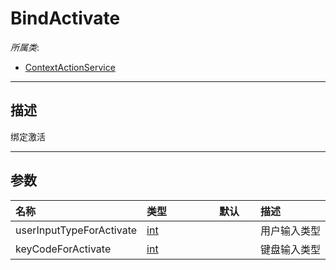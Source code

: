# BindActivate

*所属类*:
* [ContextActionService](/Api/Classes/Input/ContextActionService.md)
------------------------------------------------------------------------------------------
## 描述

绑定激活

------------------------------------------------------------------------------------------
## 参数

|<div style="width:100px">名称</div>|<div style="width:100px">类型</div>|<div style="width:50px">默认</div>|<div style="width:350px">描述</div>|
|:---|:---|:---|:---|
|userInputTypeForActivate|[int](/Api/DataType/Number.md)||用户输入类型|
|keyCodeForActivate|[int](/Api/DataType/Number.md)||键盘输入类型|
